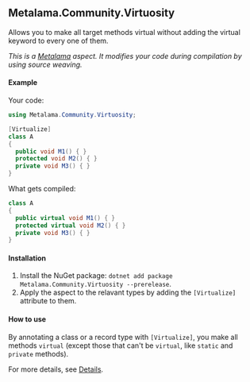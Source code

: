 ## Metalama.Community.Virtuosity 
Allows you to make all target methods virtual without adding the virtual keyword to every one of them.

*This is a [Metalama](https://github.com/postsharp/Metalama) aspect. It modifies your code during compilation by using source weaving.*
 
<!-- [![CI badge](https://github.com/postsharp/Metalama.Community.Virtuosity/workflows/Full%20Pipeline/badge.svg)](https://github.com/postsharp/Metalama.Community.Virtuosity/actions?query=workflow%3A%22Full+Pipeline%22) -->

#### Example
Your code:
```csharp
using Metalama.Community.Virtuosity;

[Virtualize]
class A 
{
  public void M1() { }
  protected void M2() { }
  private void M3() { }
}
```
What gets compiled:
```csharp
class A 
{
  public virtual void M1() { }
  protected virtual void M2() { }
  private void M3() { }
}
```

#### Installation
1. Install the NuGet package: `dotnet add package Metalama.Community.Virtuosity --prerelease`.
2. Apply the aspect to the relavant types by adding the `[Virtualize]` attribute to them.

#### How to use

By annotating a class or a record type with `[Virtualize]`, you make all methods `virtual` (except those that can't be `virtual`, like `static` and `private` methods).

For more details, see [Details](Details.md).